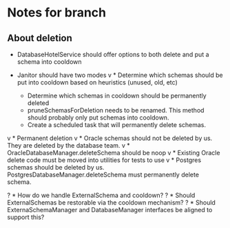 # Notes for branch

## About deletion
* DatabaseHotelService should offer options to both delete and put a schema into cooldown

* Janitor should have two modes
v    * Determine which schemas should be put into cooldown based on heuristics (unused, old, etc)
    * Determine which schemas in cooldown should be permanently deleted
    * pruneSchemasForDeletion needs to be renamed. This method should probably only put schemas into cooldown.
    * Create a scheduled task that will permanently delete schemas.

v * Permanent deletion
v    * Oracle schemas should not be deleted by us. They are deleted by the database team.
v        * OracleDatabaseManager.deleteSchema should be noop
v        * Existing Oracle delete code must be moved into utilities for tests to use
v    * Postgres schemas should be deleted by us. PostgresDatabaseManager.deleteSchema must permanently delete schema.
        
? * How do we handle ExternalSchema and cooldown?
?    * Should ExternalSchemas be restorable via the cooldown mechanism?
?    * Should ExternaSchemaManager and DatabaseManager interfaces be aligned to support this?    
